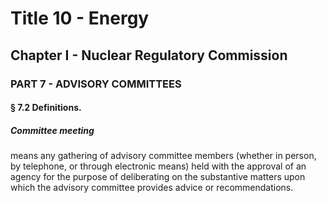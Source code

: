 
# Title 10 - Energy
## Chapter I - Nuclear Regulatory Commission
### PART 7 - ADVISORY COMMITTEES
#### § 7.2 Definitions.
##### Committee meeting

means any gathering of advisory committee members (whether in person, by telephone, or through electronic means) held with the approval of an agency for the purpose of deliberating on the substantive matters upon which the advisory committee provides advice or recommendations.
